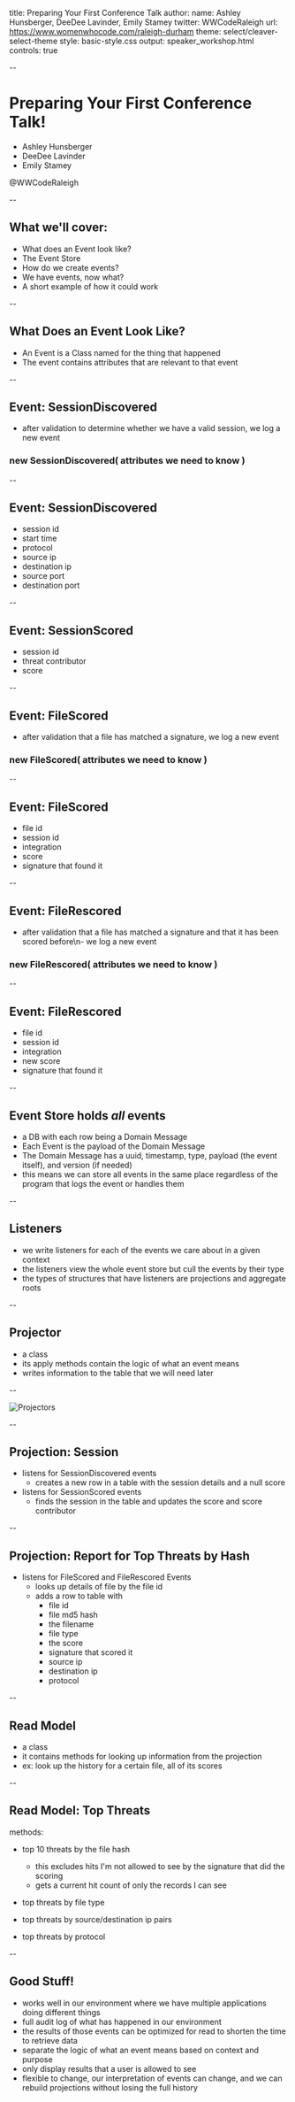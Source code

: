 title: Preparing Your First Conference Talk
author:
  name: Ashley Hunsberger, DeeDee Lavinder, Emily Stamey
  twitter: WWCodeRaleigh
  url: https://www.womenwhocode.com/raleigh-durham
theme: select/cleaver-select-theme
style: basic-style.css
output: speaker_workshop.html
controls: true

--

# Preparing Your First Conference Talk!

  - Ashley Hunsberger
  - DeeDee Lavinder
  - Emily Stamey

  @WWCodeRaleigh

--

## What we'll cover:

- What does an Event look like?
- The Event Store
- How do we create events?
- We have events, now what?
- A short example of how it could work

--

## What Does an Event Look Like?

- An Event is a Class named for the thing that happened
- The event contains attributes that are relevant to that event

--

## Event: SessionDiscovered

- after validation to determine whether we have a valid session, we log a new event

### new SessionDiscovered( attributes we need to know )

--

## Event: SessionDiscovered

- session id
- start time
- protocol
- source ip
- destination ip
- source port
- destination port 

--

## Event: SessionScored

- session id
- threat contributor 
- score

--

## Event: FileScored

- after validation that a file has matched a signature, we log a new event

### new FileScored( attributes we need to know )

--

## Event: FileScored

- file id
- session id
- integration
- score
- signature that found it

--

## Event: FileRescored

- after validation that a file has matched a signature and that it has been scored before\n- we log a new event

### new FileRescored( attributes we need to know )

--

## Event: FileRescored

- file id
- session id
- integration
- new score
- signature that found it 

--

## Event Store holds *all* events

- a DB with each row being a Domain Message
- Each Event is the payload of the Domain Message
- The Domain Message has a uuid, timestamp, type, payload (the event itself), and version (if needed)
- this means we can store all events in the same place regardless of the program that logs the event or handles them

--

## Listeners

- we write listeners for each of the events we care about in a given context
- the listeners view the whole event store but cull the events by their type
- the types of structures that have listeners are projections and aggregate roots 

--

## Projector

- a class 
- its apply methods contain the logic of what an event means
- writes information to the table that we will need later

--

![Projectors](../img/status_change/projector.png)

--

## Projection: Session

- listens for SessionDiscovered events
  - creates a new row in a table with the session details and a null score
- listens for SessionScored events
  - finds the session in the table and updates the score and score contributor

-- 

## Projection: Report for Top Threats by Hash

- listens for FileScored and FileRescored Events
  - looks up details of file by the file id
  - adds a row to table with 
    - file id
    - file md5 hash
    - the filename
    - file type
    - the score
    - signature that scored it
    - source ip
    - destination ip
    - protocol

--

## Read Model

- a class
- it contains methods for looking up information from the projection
- ex: look up the history for a certain file, all of its scores

--

## Read Model: Top Threats

methods: 

- top 10 threats by the file hash
  - this excludes hits I'm not allowed to see by the signature that did the scoring
  - gets a current hit count of only the records I can see

- top threats by file type
- top threats by source/destination ip pairs
- top threats by protocol

--

## Good Stuff!

- works well in our environment where we have multiple applications doing different things
- full audit log of what has happened in our environment
- the results of those events can be optimized for read to shorten the time to retrieve data
- separate the logic of what an event means based on context and purpose
- only display results that a user is allowed to see
- flexible to change, our interpretation of events can change, and we can rebuild projections without losing the full history
